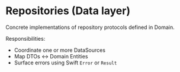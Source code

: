 # Repositories (Data layer)

Concrete implementations of repository protocols defined in Domain.

Responsibilities:

- Coordinate one or more DataSources
- Map DTOs ↔︎ Domain Entities
- Surface errors using Swift `Error` or `Result`
